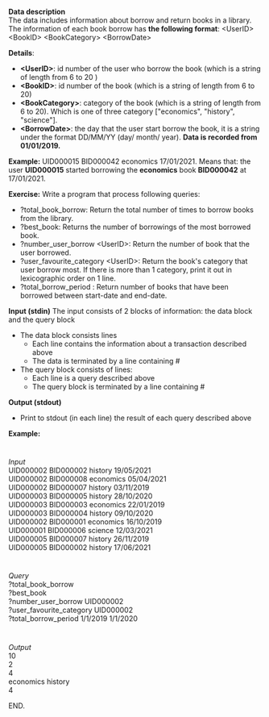 **Data description**\
The data includes information about borrow and return books in a library. The information of each book borrow has **the following format**:
\<UserID>   \<BookID>  \<BookCategory>   \<BorrowDate>  

**Details**:
- **\<UserID>**: id number of the user who borrow the book (which is a string of length from 6 to 20 )
-	**\<BookID>**: id number of the book (which is a string of length from 6 to 20)
-	**\<BookCategory>**: category of the book (which is a string of length from 6 to 20). Which is one of three category ["economics", "history", "science"].
-	**\<BorrowDate>**: the day that the user start borrow the book, it is a string under the format DD/MM/YY  (day/ month/ year). **Data is recorded from 01/01/2019.**

**Example:** UID000015 BID000042 economics 17/01/2021. Means that: the user **UID000015** started borrowing the **economics** book **BID000042** at 17/01/2021.

**Exercise:**
Write a program that process following queries: 
-  ?total_book_borrow: Return the total number of times to borrow books from the library.
-  ?best_book: Returns the number of borrowings of the most borrowed book.
-  ?number_user_borrow \<UserID>: Return the number of book that the user borrowed.
-  ?user_favourite_category \<UserID>: Return the book's category that user borrow most. If there is more than 1 category, print it out in lexicographic order on 1 line.
-  ?total_borrow_period <start-date> <end-date>: Return number of books that have been borrowed between start-date and end-date.

  
**Input (stdin)**
The input consists of 2 blocks of information: the data block and the query block
-	The data block consists lines
    -	Each line contains the information about a transaction described above
    -	The data is terminated by a line containing #
-	The query block consists of lines:
    -	Each line is a query described above
    -	The query block is terminated by a line containing #

**Output (stdout)**
-	Print to stdout (in each line) the result of each query described above

**Example:**
 #
_Input_\
UID000002 BID000002 history 19/05/2021\
UID000002 BID000008 economics 05/04/2021\
UID000002 BID000007 history 03/11/2019\
UID000003 BID000005 history 28/10/2020\
UID000003 BID000003 economics 22/01/2019\
UID000003 BID000004 history 09/10/2020\
UID000002 BID000001 economics 16/10/2019\
UID000001 BID000006 science 12/03/2021\
UID000005 BID000007 history 26/11/2019\
UID000005 BID000002 history 17/06/2021
 
#
_Query_\
?total_book_borrow\
?best_book\
?number_user_borrow UID000002\
?user_favourite_category UID000002\
?total_borrow_period 1/1/2019 1/1/2020

#
_Output_\
10\
2\
4\
economics history\
4

END.
